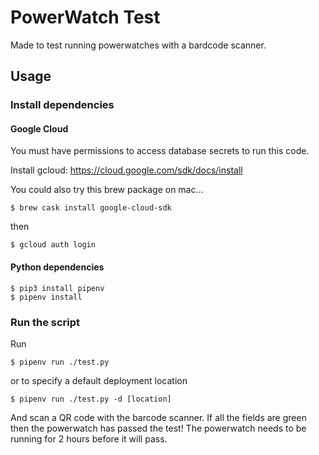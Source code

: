 PowerWatch Test
=====

Made to test running powerwatches with a bardcode scanner. 

## Usage

### Install dependencies

#### Google Cloud
You must have permissions to access database secrets to run this code.

Install gcloud: https://cloud.google.com/sdk/docs/install

You could also try this brew package on mac...
```
$ brew cask install google-cloud-sdk
```

then
```
$ gcloud auth login
```

#### Python dependencies
```
$ pip3 install pipenv
$ pipenv install
```

### Run the script

Run

```
$ pipenv run ./test.py
```

or to specify a default deployment location

```
$ pipenv run ./test.py -d [location]
```

And scan a QR code with the barcode scanner. If all the fields are green then
the powerwatch has passed the test! The powerwatch needs to be running for 2 hours before it will pass.
